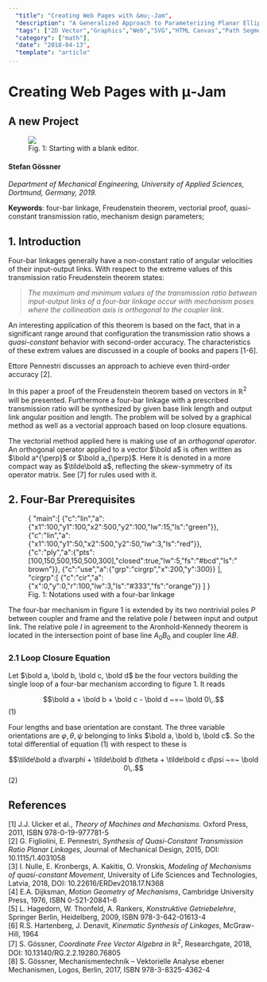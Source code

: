 ```yaml
---
  "title": "Creating Web Pages with &mu;-Jam",
  "description": "A Generalized Approach to Parameterizing Planar Elliptical Arcs.",
  "tags": ["2D Vector","Graphics","Web","SVG","HTML Canvas","Path Segment"],
  "category": ["math"],
  "date": "2018-04-13",
  "template": "article"
...
```

# Creating Web Pages with &mu;-Jam

## A new Project


<figure>
  <img src="../mu-jam.01.png">
  <figcaption>Fig. 1: Starting with a blank editor.</figcaption>
</figure>

 



#### Stefan Gössner

*Department of Mechanical Engineering, University of Applied Sciences, Dortmund, Germany, 2019.*

**Keywords**:  four-bar linkage, Freudenstein theorem, vectorial proof, quasi-constant transmission ratio, mechanism design parameters; 


## 1. Introduction

Four-bar linkages generally have a non-constant ratio of angular velocities of their input-output links. With respect to the extreme values of this transmission ratio Freudenstein theorem states:

> *The maximum and minimum values of the transmission ratio between input-output links of a four-bar linkage occur with mechanism poses where the collineation axis is orthogonal to the coupler link*.

An interesting application of this theorem is based on the fact, that in a significant range around that configuration the transmission ratio shows a *quasi-constant* behavior with second-order accuracy. The characteristics of these extrem values are discussed in a couple of books and papers [1-6].

Ettore Pennestri discusses an approach to achieve even third-order accuracy [2].

In this paper a proof of the Freudenstein theorem based on vectors in $\mathbb R^2$ will be presented. Furthermore a four-bar linkage with a prescribed transmission ratio will be synthesized by given base link length and output link angular position and length. The problem will be solved by a graphical method as well as a vectorial approach based on loop closure equations.

 The vectorial method applied here is making use of an *orthogonal operator*. An orthogonal operator applied to a vector $\bold a$ is often written as $\bold a^{\perp}$ or $\bold a_{\perp}$. Here it is denoted in a more compact way as $\tilde\bold a$, reflecting the skew-symmetry of its operator matrix. See [7] for rules used with it. 

## 2. Four-Bar Prerequisites

<figure>
<g-2 id='g' width="501" height="401" cartesian darkmode x0="-50" y0="-30">
{ "main":[
    {"c":"lin","a":{"x1":100,"y1":100,"x2":500,"y2":100,"lw":15,"ls":"green"}},
    {"c":"lin","a":{"x1":100,"y1":50,"x2":500,"y2":50,"lw":3,"ls":"red"}},
    {"c":"ply","a":{"pts":[100,150,500,150,500,300],"closed":true,"lw":5,"fs":"#bcd","ls":"brown"}},
    {"c":"use","a":{"grp":"cirgrp","x":200,"y":300}}
  ],
  "cirgrp":[
    {"c":"cir","a":{"x":0,"y":0,"r":100,"lw":3,"ls":"#333","fs":"orange"}}
  ]
}
</g-2>
  <figcaption>Fig. 1: Notations used with a four-bar linkage</figcaption>
</figure>

The four-bar mechanism in figure 1 is extended by its two nontrivial poles $P$ between coupler and frame and the relative pole $I$ between input and output link. The relative pole $I$ in agreement to the Aronhold-Kennedy theorem is located in the intersection point of base line $A_0B_0$ and coupler line $AB$. 

### 2.1 Loop Closure Equation

Let $\bold a, \bold b, \bold c, \bold d$ be the four vectors building the single loop of a four-bar mechanism according to figure 1. It reads

$$\bold a + \bold b + \bold c - \bold d ~=~ \bold 0\,.$$ (1)

Four lengths and base orientation are constant. The three variable orientations are $\varphi, \theta, \psi$ belonging to links $\bold a, \bold b, \bold c$. So the total differential of equation (1) with respect to these is

$$\tilde\bold a d\varphi + \tilde\bold b d\theta + \tilde\bold c d\psi ~=~ \bold 0\,.$$ (2)

## References

[1]  J.J. Uicker et al., *Theory of Machines and Mechanisms.* Oxford Press, 2011, ISBN 978-0-19-977781-5  
[2]  G. Figliolini, E. Pennestri, *Synthesis of Quasi-Constant Transmission Ratio Planar Linkages*, Journal of Mechanical Design, 2015, DOI: 10.1115/1.4031058    
[3]  I. Nulle, E. Kronbergs, A. Kakitis, O. Vronskis, *Modeling of Mechanisms of quasi-constant Movement*, University of Life Sciences and Technologies, Latvia, 2018, DOI: 10.22616/ERDev2018.17.N368   
[4]  E.A. Dijksman, *Motion Geometry of Mechanisms*, Cambridge University Press, 1976, ISBN 0-521-20841-6  
[5]  L. Hagedorn, W. Thonfeld, A. Rankers, *Konstruktive Getriebelehre*, Springer Berlin, Heidelberg, 2009, ISBN 978-3-642-01613-4   
[6] R.S. Hartenberg, J. Denavit, *Kinematic Synthesis of Linkages*, McGraw-Hill, 1964   
[7]  S. Gössner, *Coordinate Free Vector Algebra in $\mathbb R^2$*, 
Researchgate, 2018, DOI: 10.13140/RG.2.2.19280.76805   
[8] S. Gössner, Mechanismentechnik – Vektorielle Analyse ebener Mechanismen, Logos, Berlin, 2017, ISBN 978-3-8325-4362-4  

